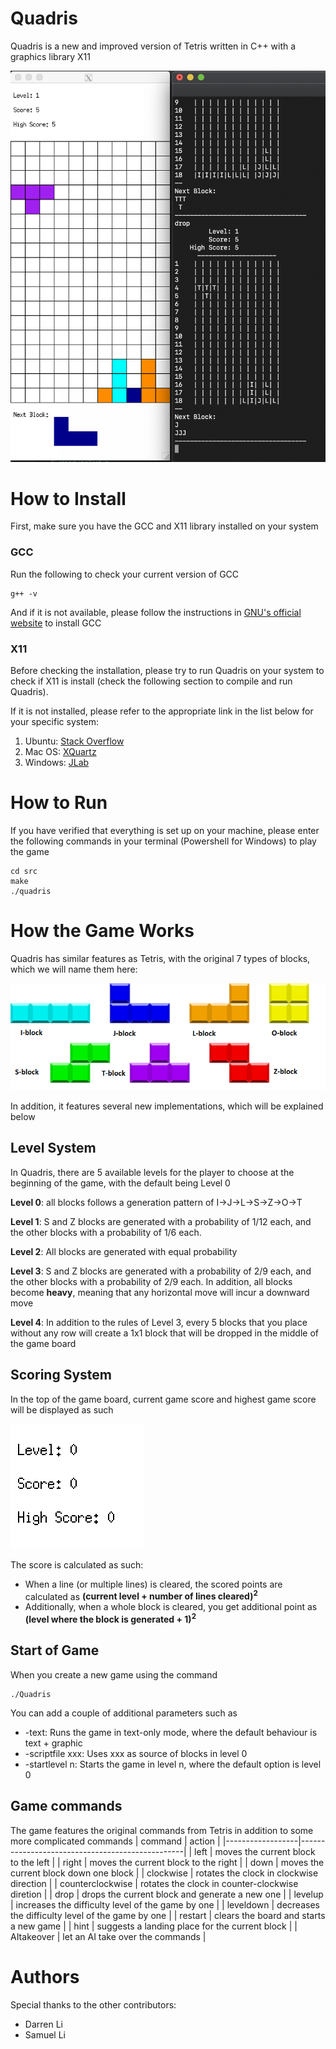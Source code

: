 # Quadris

Quadris is a new and improved version of Tetris written in C++ with a graphics library X11

![Game demo](src/img/demo_poster.png)

# How to Install

First, make sure you have the GCC and X11 library installed on your system

### GCC

Run the following to check your current version of GCC 
```
g++ -v
```
And if it is not available, please follow the instructions in [GNU's official website](https://gcc.gnu.org/install/) to install GCC

### X11

Before checking the installation, please try to run Quadris on your system to check if X11 is install (check the following section to compile and run Quadris).

If it is not installed, please refer to the appropriate link in the list below for your specific system:

1. Ubuntu:  [Stack Overflow](https://askubuntu.com/questions/213678/how-to-install-x11-xorg)
2. Mac OS: [XQuartz](https://www.xquartz.org/)
3. Windows: [JLab](https://cc.jlab.org/windows/X11onWindows)

# How to Run

If you have verified that everything is set up on your machine, please enter the following commands in your terminal (Powershell for Windows) to play the game

```
cd src
make
./quadris
```

# How the Game Works

Quadris has similar features as Tetris, with the original 7 types of blocks, which we will name them here:

![all 7 seven blocks](src/img/7-blocks.png)

In addition, it features several new implementations, which will be explained below

## Level System

In Quadris, there are 5 available levels for the player to choose at the beginning of the game, with the default being Level 0

**Level 0**: all blocks follows a generation pattern of I->J->L->S->Z->O->T

**Level 1**: S and Z blocks are generated with a probability of 1/12 each, and the other blocks with a probability of 1/6 each.

**Level 2**: All blocks are generated with equal probability

**Level 3**: S and Z blocks are generated with a probability of 2/9 each, and the other blocks with a probability of 2/9 each. In addition, all blocks become **heavy**, meaning that any horizontal move will incur a downward move

**Level 4**: In addition to the rules of Level 3, every 5 blocks that you place without any row will create a 1x1 block that will be dropped in the middle of the game board

## Scoring System

In the top of the game board, current game score and highest game score will be displayed as such

![scores](src/img/high_score.png)

The score is calculated as such:
- When a line (or multiple lines) is cleared, the scored points are calculated as **(current level + number of lines cleared)<sup>2</sup>**
- Additionally, when a whole block is cleared, you get additional point as **(level where the block is generated + 1)<sup>2</sup>**

## Start of Game

When you create a new game using the command 
```
./Quadris
```

You can add a couple of additional parameters such as
- -text: Runs the game in text-only mode, where the default behaviour is text + graphic
- -scriptfile xxx: Uses xxx as source of blocks in level 0
- -startlevel n: Starts the game in level n, where the default option is level 0

## Game commands

The game features the original commands from Tetris in addition to some more complicated commands
| command          | action                                          |
|------------------|-------------------------------------------------|
| left             | moves the current block to the left             |
| right            | moves the current block to the right            |
| down             | moves the current block down one block          |
| clockwise        | rotates the clock in clockwise direction        |
| counterclockwise | rotates the clock in counter-clockwise diretion |
| drop             | drops the current block and generate a new one    |
| levelup          | increases the difficulty level of the game by one |
| leveldown        | decreases the difficulty level of the game by one |
| restart          | clears the board and starts a new game            |
| hint             | suggests a landing place for the current block    |
| AItakeover       | let an AI take over the commands                  |


# Authors

Special thanks to the other contributors:
- Darren Li
- Samuel Li
